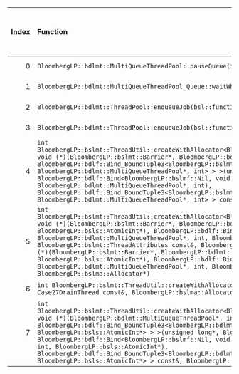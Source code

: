|   Index | Function                                                                                                                                                                                                                                                                                                                                                                                                                                                                                                                                                                                                                                                                                                                                                                                                               |   Difference in number of lines |   Function size difference in bytes | Disassembly                                                             |   Number of lines in assumed build | Number of bytes in assumed build   |   Number of lines in ignored build | Number of bytes in ignored build   |
|--------:|:-----------------------------------------------------------------------------------------------------------------------------------------------------------------------------------------------------------------------------------------------------------------------------------------------------------------------------------------------------------------------------------------------------------------------------------------------------------------------------------------------------------------------------------------------------------------------------------------------------------------------------------------------------------------------------------------------------------------------------------------------------------------------------------------------------------------------|--------------------------------:|------------------------------------:|:------------------------------------------------------------------------|-----------------------------------:|:-----------------------------------|-----------------------------------:|:-----------------------------------|
|       0 | `BloombergLP::bdlmt::MultiQueueThreadPool::pauseQueue(int)`                                                                                                                                                                                                                                                                                                                                                                                                                                                                                                                                                                                                                                                                                                                                                            |                               3 |                                  16 | [Assumed](0.assume.s.txt), [Ignored](0.none.s.txt), [Diff](0.diff.html) |                                544 | 4,410,096                          |                                528 | 4,410,176                          |
|       1 | `BloombergLP::bdlmt::MultiQueueThreadPool_Queue::waitWhilePausing()`                                                                                                                                                                                                                                                                                                                                                                                                                                                                                                                                                                                                                                                                                                                                                   |                               3 |                                  16 | [Assumed](1.assume.s.txt), [Ignored](1.none.s.txt), [Diff](1.diff.html) |                                144 | 4,402,928                          |                                128 | 4,403,024                          |
|       2 | `BloombergLP::bdlmt::ThreadPool::enqueueJob(bsl::function<void ()> const&)`                                                                                                                                                                                                                                                                                                                                                                                                                                                                                                                                                                                                                                                                                                                                            |                              -3 |                                 -16 | [Assumed](2.assume.s.txt), [Ignored](2.none.s.txt), [Diff](2.diff.html) |                                176 | 4,422,704                          |                                192 | 4,422,768                          |
|       3 | `BloombergLP::bdlmt::ThreadPool::enqueueJob(bsl::function<void ()>&&)`                                                                                                                                                                                                                                                                                                                                                                                                                                                                                                                                                                                                                                                                                                                                                 |                              -3 |                                 -16 | [Assumed](3.assume.s.txt), [Ignored](3.none.s.txt), [Diff](3.diff.html) |                                176 | 4,422,880                          |                                192 | 4,422,960                          |
|       4 | `int BloombergLP::bslmt::ThreadUtil::createWithAllocator<BloombergLP::bdlf::Bind<BloombergLP::bslmf::Nil, void (*)(BloombergLP::bslmt::Barrier*, BloombergLP::bdlmt::MultiQueueThreadPool*, int), BloombergLP::bdlf::Bind_BoundTuple3<BloombergLP::bslmt::Barrier*, BloombergLP::bdlmt::MultiQueueThreadPool*, int> > >(unsigned long*, BloombergLP::bdlf::Bind<BloombergLP::bslmf::Nil, void (*)(BloombergLP::bslmt::Barrier*, BloombergLP::bdlmt::MultiQueueThreadPool*, int), BloombergLP::bdlf::Bind_BoundTuple3<BloombergLP::bslmt::Barrier*, BloombergLP::bdlmt::MultiQueueThreadPool*, int> > const&, BloombergLP::bslma::Allocator*)`                                                                                                                                                                          |                              -6 |                                 -16 | [Assumed](4.assume.s.txt), [Ignored](4.none.s.txt), [Diff](4.diff.html) |                                400 | 4,394,432                          |                                416 | 4,394,432                          |
|       5 | `int BloombergLP::bslmt::ThreadUtil::createWithAllocator<BloombergLP::bdlf::Bind<BloombergLP::bslmf::Nil, void (*)(BloombergLP::bslmt::Barrier*, BloombergLP::bdlmt::MultiQueueThreadPool*, int, BloombergLP::bsls::AtomicInt*), BloombergLP::bdlf::Bind_BoundTuple4<BloombergLP::bslmt::Barrier*, BloombergLP::bdlmt::MultiQueueThreadPool*, int, BloombergLP::bsls::AtomicInt*> > >(unsigned long*, BloombergLP::bslmt::ThreadAttributes const&, BloombergLP::bdlf::Bind<BloombergLP::bslmf::Nil, void (*)(BloombergLP::bslmt::Barrier*, BloombergLP::bdlmt::MultiQueueThreadPool*, int, BloombergLP::bsls::AtomicInt*), BloombergLP::bdlf::Bind_BoundTuple4<BloombergLP::bslmt::Barrier*, BloombergLP::bdlmt::MultiQueueThreadPool*, int, BloombergLP::bsls::AtomicInt*> > const&, BloombergLP::bslma::Allocator*)` |                              -6 |                                 -16 | [Assumed](5.assume.s.txt), [Ignored](5.none.s.txt), [Diff](5.diff.html) |                                368 | 4,396,992                          |                                384 | 4,397,040                          |
|       6 | `int BloombergLP::bslmt::ThreadUtil::createWithAllocator<Case27DrainThread>(unsigned long*, Case27DrainThread const&, BloombergLP::bslma::Allocator*)`                                                                                                                                                                                                                                                                                                                                                                                                                                                                                                                                                                                                                                                                 |                              -7 |                                 -32 | [Assumed](6.assume.s.txt), [Ignored](6.none.s.txt), [Diff](6.diff.html) |                                368 | 4,395,472                          |                                400 | 4,395,488                          |
|       7 | `int BloombergLP::bslmt::ThreadUtil::createWithAllocator<BloombergLP::bdlf::Bind<BloombergLP::bslmf::Nil, void (*)(BloombergLP::bdlmt::MultiQueueThreadPool*, int, BloombergLP::bsls::AtomicInt*), BloombergLP::bdlf::Bind_BoundTuple3<BloombergLP::bdlmt::MultiQueueThreadPool*, int, BloombergLP::bsls::AtomicInt*> > >(unsigned long*, BloombergLP::bslmt::ThreadAttributes const&, BloombergLP::bdlf::Bind<BloombergLP::bslmf::Nil, void (*)(BloombergLP::bdlmt::MultiQueueThreadPool*, int, BloombergLP::bsls::AtomicInt*), BloombergLP::bdlf::Bind_BoundTuple3<BloombergLP::bdlmt::MultiQueueThreadPool*, int, BloombergLP::bsls::AtomicInt*> > const&, BloombergLP::bslma::Allocator*)`                                                                                                                         |                              -8 |                                 -32 | [Assumed](7.assume.s.txt), [Ignored](7.none.s.txt), [Diff](7.diff.html) |                                352 | 4,397,856                          |                                384 | 4,397,920                          |